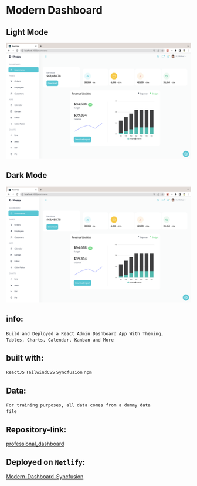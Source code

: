 # Modern Dashboard

## Light Mode
![Screenshot Ecommerce_Light](src/data/modern-dashboard-light.png "Ecommerce Light")

## Dark Mode
![Screenshot Ecommerce_Dark](src/data/modern-dashboard-light.png "Ecommerce Dark")

## info:
<code>Build and Deployed a React Admin Dashboard App With Theming, Tables, Charts, Calendar, Kanban and More</code>

## built with:
<code>ReactJS</code>
<code>TailwindCSS</code>
<code>Syncfusion</code>
<code>npm</code>

## Data:
<code>For training purposes, all data comes from a dummy data file</code>

## Repository-link:
[professional_dashboard]([https://github.com/Borkkris/simple-js-app](https://github.com/Borkkris/professional_Dashboard))

## Deployed on <code>Netlify</code>:
[Modern-Dashboard-Syncfusion](https://modern-dashboard-syncfusion.netlify.app)